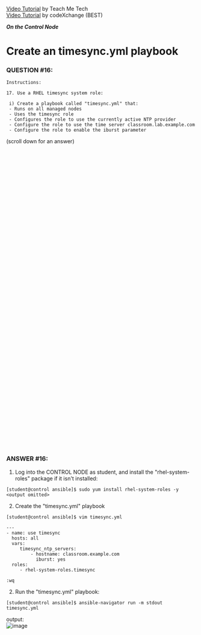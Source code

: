 <a href="https://www.youtube.com/watch?v=0fUMTBiWKhc&list=PLYB6dfdhWDePZf4fd4YgGGtSX_vHKv5vz&index=8">Video Tutorial</a> by Teach Me Tech \
<a href="https://www.youtube.com/watch?v=dMsEJP6szxw&list=PLL_setXLS0tiYMipvQI4oUGkJwhOhn42J&index=17">Video Tutorial</a> by codeXchange (BEST)

***On the Control Node***

# Create an timesync.yml playbook
### QUESTION #16:
```
Instructions:

﻿17. Use a RHEL timesync system role:

 i) Create a playbook called "timesync.yml" that:
 - Runs on all managed nodes
 - Uses the timesync role
 - Configures the role to use the currently active NTP provider
 - Configure the role to use the time server classroom.lab.example.com
 - Configure the role to enable the iburst parameter
```

(scroll down for an answer)
<br/><br/><br/><br/><br/><br/><br/><br/><br/><br/><br/><br/><br/><br/><br/><br/><br/><br/><br/><br/><br/><br/><br/><br/>
<br/><br/><br/><br/><br/><br/><br/><br/><br/><br/><br/><br/><br/><br/><br/><br/><br/><br/><br/><br/><br/><br/><br/><br/>

### ANSWER #16:
1) Log into the CONTROL NODE as student, and install the "rhel-system-roles" package if it isn't installed:
```
[student@control ansible]$ sudo yum install rhel-system-roles -y
<output omitted>
```

2) Create the "timesync.yml" playbook
```
[student@control ansible]$ ﻿vim timesync.yml

---
- name: use timesync
  hosts: all
  vars:
     timesync_ntp_servers:
         - hostname: classroom.example.com
           iburst: yes
  roles:
     - rhel-system-roles.timesync

:wq
```

2) Run the "timesync.yml" playbook:
```
[student@control ansible]$ ﻿ansible-navigator run -m stdout timesync.yml
```
output: \
![image](https://github.com/user-attachments/assets/0e095f8c-d8eb-4fcc-b254-577f56b4cc0e)


